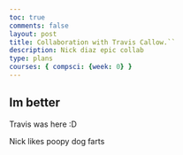```yaml
---
toc: true
comments: false
layout: post
title: Collaboration with Travis Callow.``
description: Nick diaz epic collab
type: plans
courses: { compsci: {week: 0} }
---
```


## Im better

Travis was here :D

Nick likes poopy dog farts